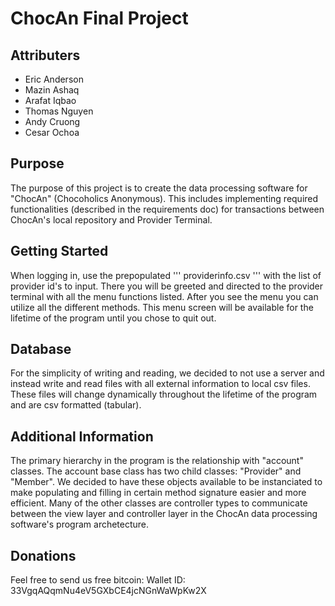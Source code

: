 # ChocAn Final Project
## Attributers
* Eric Anderson
* Mazin Ashaq
* Arafat Iqbao
* Thomas Nguyen
* Andy Cruong
* Cesar Ochoa

## Purpose
The purpose of this project is to create the data processing software
for "ChocAn" (Chocoholics Anonymous). This includes implementing required
functionalities (described in the requirements doc) for transactions between
ChocAn's local repository and Provider Terminal.

## Getting Started
When logging in, use the prepopulated ''' providerinfo.csv ''' with the list
of provider id's to input. There you will be greeted and directed to the 
provider terminal with all the menu functions listed. After you see the menu
you can utilize all the different methods. This menu screen will be available
for the lifetime of the program until you chose to quit out.

## Database
For the simplicity of writing and reading, we decided to not use a server
and instead write and read files with all external information to local
csv files. These files will change dynamically throughout the lifetime of
the program and are csv formatted (tabular).

## Additional Information
The primary hierarchy in the program is the relationship with "account" classes.
The account base class has two child classes: "Provider" and "Member". We 
decided to have these objects available to be instanciated to make populating and filling
in certain method signature easier and more efficient. Many of the other classes
are controller types to communicate between the view layer and controller layer 
in the ChocAn data processing software's program archetecture.

## Donations
Feel free to send us free bitcoin:
Wallet ID: 33VgqAQqmNu4eV5GXbCE4jcNGnWaWpKw2X